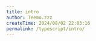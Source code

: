 ```yaml
---
title: intro
author: Teemo.zzz
createTime: 2024/08/02 22:03:16
permalink: /typescript/intro/
---
```

